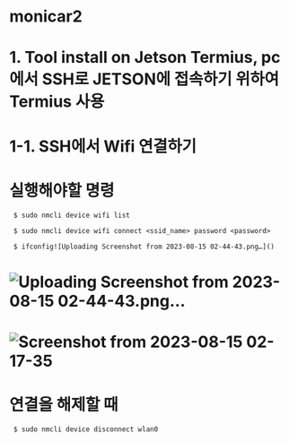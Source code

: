# monicar2
# 1. Tool install on Jetson Termius, pc에서 SSH로 JETSON에 접속하기 위하여 Termius 사용
# 1-1. SSH에서 Wifi 연결하기
# 실행해야할 명령

     $ sudo nmcli device wifi list
  
     $ sudo nmcli device wifi connect <ssid_name> password <password>
  
     $ ifconfig![Uploading Screenshot from 2023-08-15 02-44-43.png…]()

      
#  ![Uploading Screenshot from 2023-08-15 02-44-43.png…]()

# ![Screenshot from 2023-08-15 02-17-35](https://github.com/jetsonmom/monicar2/assets/92077615/a17e7c40-b7e1-4431-80ac-01dbb1986fbc)

# 연결을 해제할 때
     $ sudo nmcli device disconnect wlan0
